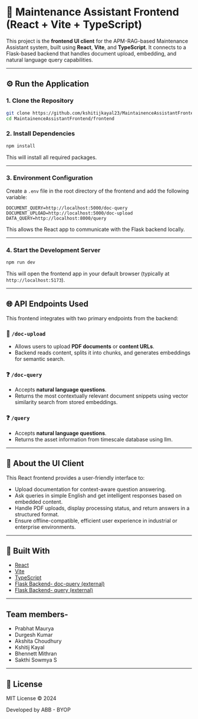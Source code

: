 # 🧠 Maintenance Assistant Frontend (React + Vite + TypeScript)

This project is the **frontend UI client** for the APM-RAG-based Maintenance Assistant system, built using **React**, **Vite**, and **TypeScript**. It connects to a Flask-based backend that handles document upload, embedding, and natural language query capabilities.

---

## ⚙️ Run the Application

### 1. Clone the Repository

```bash
git clone https://github.com/kshitijkayal23/MaintainenceAssistantFrontend
cd MaintainenceAssistantFrontend/frontend
```

### 2. Install Dependencies

```bash
npm install
```

This will install all required packages.

---

### 3. Environment Configuration

Create a `.env` file in the root directory of the frontend and add the following variable:

```env
DOCUMENT_QUERY=http://localhost:5000/doc-query 
DOCUMENT_UPLOAD=http://localhost:5000/doc-upload 
DATA_QUERY=http://localhost:8000/query
```

This allows the React app to communicate with the Flask backend locally.

---

### 4. Start the Development Server

```bash
npm run dev
```

This will open the frontend app in your default browser (typically at `http://localhost:5173`).

---

## 🌐 API Endpoints Used

This frontend integrates with two primary endpoints from the backend:

### 📄 `/doc-upload`

- Allows users to upload **PDF documents** or **content URLs**.
- Backend reads content, splits it into chunks, and generates embeddings for semantic search.

### ❓ `/doc-query`

- Accepts **natural language questions**.
- Returns the most contextually relevant document snippets using vector similarity search from stored embeddings.

### ❓ `/query`

- Accepts **natural language questions**.
- Returns the asset information from timescale database using llm.

---

## 🧹 About the UI Client

This React frontend provides a user-friendly interface to:

- Upload documentation for context-aware question answering.
- Ask queries in simple English and get intelligent responses based on embedded content.
- Handle PDF uploads, display processing status, and return answers in a structured format.
- Ensure offline-compatible, efficient user experience in industrial or enterprise environments.

---

## 🚀 Built With

- [React](https://reactjs.org/)
- [Vite](https://vitejs.dev/)
- [TypeScript](https://www.typescriptlang.org/)
- [Flask Backend- doc-query (external)](https://github.com/PrabhatMauryaAbb/Hackathon-RAG)
- [Flask Backend- query (external)](https://github.com/durgeshjnv2010/BYOP)

---

## Team members-

- Prabhat Maurya
- Durgesh Kumar
- Akshita Choudhury
- Kshitij Kayal
- Bhennett Mithran
- Sakthi Sowmya S

---

## 📄 License

MIT License © 2024

Developed by ABB - BYOP



